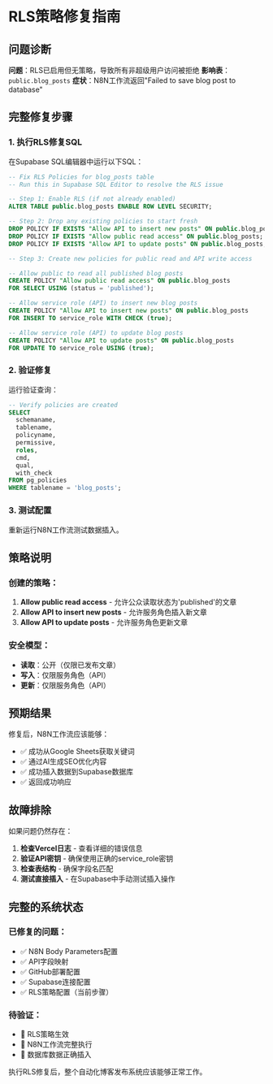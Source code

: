 # RLS策略修复指南

## 问题诊断

**问题**：RLS已启用但无策略，导致所有非超级用户访问被拒绝
**影响表**：`public.blog_posts`
**症状**：N8N工作流返回"Failed to save blog post to database"

## 完整修复步骤

### 1. 执行RLS修复SQL
在Supabase SQL编辑器中运行以下SQL：

```sql
-- Fix RLS Policies for blog_posts table
-- Run this in Supabase SQL Editor to resolve the RLS issue

-- Step 1: Enable RLS (if not already enabled)
ALTER TABLE public.blog_posts ENABLE ROW LEVEL SECURITY;

-- Step 2: Drop any existing policies to start fresh
DROP POLICY IF EXISTS "Allow API to insert new posts" ON public.blog_posts;
DROP POLICY IF EXISTS "Allow public read access" ON public.blog_posts;
DROP POLICY IF EXISTS "Allow API to update posts" ON public.blog_posts;

-- Step 3: Create new policies for public read and API write access

-- Allow public to read all published blog posts
CREATE POLICY "Allow public read access" ON public.blog_posts
FOR SELECT USING (status = 'published');

-- Allow service role (API) to insert new blog posts
CREATE POLICY "Allow API to insert new posts" ON public.blog_posts
FOR INSERT TO service_role WITH CHECK (true);

-- Allow service role (API) to update blog posts  
CREATE POLICY "Allow API to update posts" ON public.blog_posts
FOR UPDATE TO service_role USING (true);
```

### 2. 验证修复
运行验证查询：
```sql
-- Verify policies are created
SELECT 
  schemaname, 
  tablename, 
  policyname, 
  permissive, 
  roles, 
  cmd, 
  qual, 
  with_check
FROM pg_policies 
WHERE tablename = 'blog_posts';
```

### 3. 测试配置
重新运行N8N工作流测试数据插入。

## 策略说明

### 创建的策略：
1. **Allow public read access** - 允许公众读取状态为'published'的文章
2. **Allow API to insert new posts** - 允许服务角色插入新文章
3. **Allow API to update posts** - 允许服务角色更新文章

### 安全模型：
- **读取**：公开（仅限已发布文章）
- **写入**：仅限服务角色（API）
- **更新**：仅限服务角色（API）

## 预期结果

修复后，N8N工作流应该能够：
- ✅ 成功从Google Sheets获取关键词
- ✅ 通过AI生成SEO优化内容
- ✅ 成功插入数据到Supabase数据库
- ✅ 返回成功响应

## 故障排除

如果问题仍然存在：

1. **检查Vercel日志** - 查看详细的错误信息
2. **验证API密钥** - 确保使用正确的service_role密钥
3. **检查表结构** - 确保字段名匹配
4. **测试直接插入** - 在Supabase中手动测试插入操作

## 完整的系统状态

### 已修复的问题：
- ✅ N8N Body Parameters配置
- ✅ API字段映射
- ✅ GitHub部署配置
- ✅ Supabase连接配置
- ✅ RLS策略配置（当前步骤）

### 待验证：
- 🔄 RLS策略生效
- 🔄 N8N工作流完整执行
- 🔄 数据库数据正确插入

执行RLS修复后，整个自动化博客发布系统应该能够正常工作。
